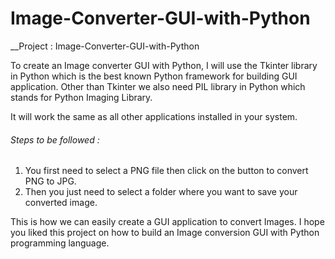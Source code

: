 # Image-Converter-GUI-with-Python

__Project : Image-Converter-GUI-with-Python

To create an Image converter GUI with Python, I will use the Tkinter library in Python which is the best known Python framework for building GUI application. Other than Tkinter we also need PIL library in Python which stands for Python Imaging Library.

It will work the same as all other applications installed in your system. 

###### Steps to be followed :

1. You first need to select a PNG file then click on the button to convert PNG to JPG. 
2. Then you just need to select a folder where you want to save your converted image. 

This is how we can easily create a GUI application to convert Images. I hope you liked this project on how to build an Image conversion GUI with Python programming language.
